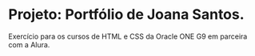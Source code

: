 <h1>Projeto: Portfólio de Joana Santos.</h1>
<p>Exercício para os cursos de HTML e CSS da Oracle ONE G9 em parceira com a Alura.</p>
